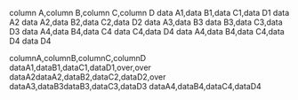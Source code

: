 ﻿
column A,column B,column C,column D
data A1,data B1,data C1,data D1
data A2 data A2,data B2,data C2,data D2
data A3,data B3 data B3,data C3,data D3
data A4,data B4,data C4 data C4,data D4
data A4,data B4,data C4,data D4 data D4


columnA,columnB,columnC,columnD
dataA1,dataB1,dataC1,dataD1,over,over
dataA2dataA2,dataB2,dataC2,dataD2,over
dataA3,dataB3dataB3,dataC3,dataD3
dataA4,dataB4,dataC4,dataD4
